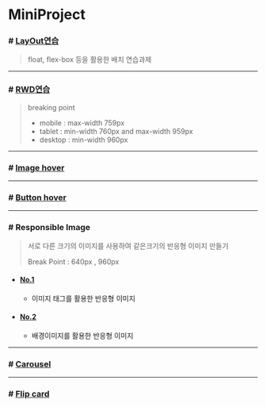 # MiniProject

### # [LayOut연습](https://jjh106.github.io/MiniProject/wireframe/index.html)

> float, flex-box 등을 활용한 배치 연습과제

---

### # [RWD연습](https://jjh106.github.io/MiniProject/rwd/index.html)

> breaking point 
>
> * mobile : max-width 759px
> * tablet : min-width 760px and max-width 959px
> * desktop : min-width 960px

---

### # [Image hover](https://jjh106.github.io/MiniProject/hover-effect_image/index.html)

---

### # [Button hover](https://jjh106.github.io/MiniProject/hover-effect_button/index.html)

---

### # Responsible Image

> 서로 다른 크기의 이미지를 사용하여 같은크기의 반응형 이미지 만들기
>
> Break Point : 640px , 960px

* #### [No.1](https://jjh106.github.io/MiniProject/responsible_image/content_image/index.html)

  * 이미지 태그를 활용한 반응형 이미지

* #### [No.2](https://jjh106.github.io/MiniProject/responsible_image/background_image/index.html)

  * 배경이미지를 활용한 반응형 이미지

---

### # [Carousel](https://jjh106.github.io/MiniProject/carousel/index.html)

---

### # [Flip card](https://jjh106.github.io/MiniProject/flip-card/index.html)